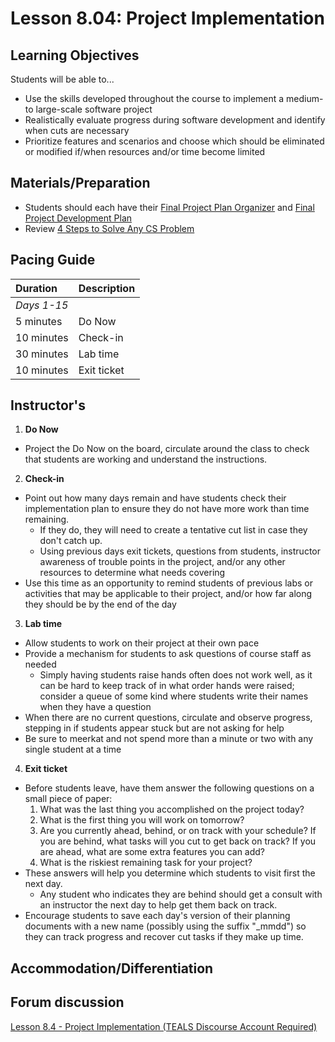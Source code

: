 # Lesson 8.04: Project Implementation

## Learning Objectives

Students will be able to...

* Use the skills developed throughout the course to implement a medium- to large-scale software project
* Realistically evaluate progress during software development and identify when cuts are necessary
* Prioritize features and scenarios and choose which should be eliminated or modified if/when resources and/or time become limited

## Materials/Preparation

* Students should each have their [Final Project Plan Organizer](https://teals-introcs.gitbooks.io/2nd-semester-introduction-to-computer-science-pri/content/units/8_unit/final_project_plan_organizer.docx) and [Final Project Development Plan](https://teals-introcs.gitbooks.io/2nd-semester-introduction-to-computer-science-pri/content/units/8_unit/final_project_development_plan.docx)
* Review [4 Steps to Solve Any CS Problem](https://github.com/TEALS-IntroCS/2nd-semester-introduction-to-computer-science-principles/raw/master/units/4%20Steps%20to%20Solve%20Any%20CS%20Problem.pdf)

## Pacing Guide

| Duration | Description |
| :--- | :--- |
| _Days 1-15_ |  |
| 5 minutes | Do Now |
| 10 minutes | Check-in |
| 30 minutes | Lab time |
| 10 minutes | Exit ticket |

## Instructor's

1.  **Do Now** 
   * Project the Do Now on the board, circulate around the class to check that students are working and understand the instructions.
2.  **Check-in** 
   * Point out how many days remain and have students check their implementation plan to ensure they do not have more work than time remaining.
     * If they do, they will need to create a tentative cut list in case they don't catch up.
     * Using previous days exit tickets, questions from students, instructor awareness of trouble points in the project, and/or any other resources to determine what needs covering
   * Use this time as an opportunity to remind students of previous labs or activities that may be applicable to their project, and/or how far along they should be by the end of the day
3.  **Lab time** 
   * Allow students to work on their project at their own pace
   * Provide a mechanism for students to ask questions of course staff as needed
     * Simply having students raise hands often does not work well, as it can be hard to keep track of in what order hands were raised; consider a queue of some kind where students write their names when they have a question
   * When there are no current questions, circulate and observe progress, stepping in if students appear stuck but are not asking for help
   * Be sure to meerkat and not spend more than a minute or two with any single student at a time
4.  **Exit ticket** 
   * Before students leave, have them answer the following questions on a small piece of paper:
     1. What was the last thing you accomplished on the project today?
     2. What is the first thing you will work on tomorrow?
     3. Are you currently ahead, behind, or on track with your schedule?  If you are behind, what tasks will you cut to get back on track?  If you are ahead, what are some extra features you can add?
     4. What is the riskiest remaining task for your project?
   * These answers will help you determine which students to visit first the next day.
     * Any student who indicates they are behind should get a consult with an instructor the next day to help get them back on track.
   * Encourage students to save each day's version of their planning documents with a new name \(possibly using the suffix "\_mmdd"\) so they can track progress and recover cut tasks if they make up time.

## Accommodation/Differentiation

## Forum discussion

[Lesson 8.4 - Project Implementation \(TEALS Discourse Account Required\)](https://forums.tealsk12.org/c/2nd-semester-unit-8-final-project/lesson-8-04-project-implementation)

